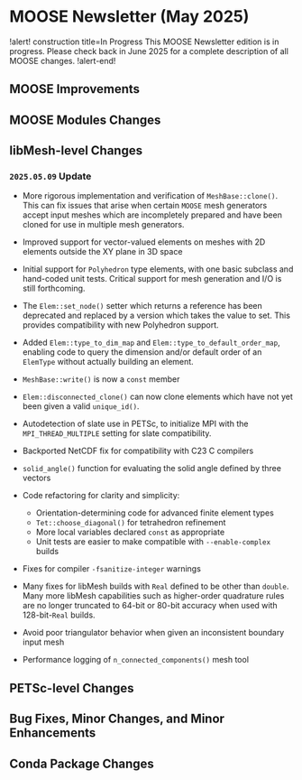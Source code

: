 # MOOSE Newsletter (May 2025)

!alert! construction title=In Progress
This MOOSE Newsletter edition is in progress. Please check back in June 2025
for a complete description of all MOOSE changes.
!alert-end!

## MOOSE Improvements

## MOOSE Modules Changes

## libMesh-level Changes

### `2025.05.09` Update

- More rigorous implementation and verification of
  `MeshBase::clone()`.  This can fix issues that arise when certain
  `MOOSE` mesh generators accept input meshes which are incompletely
  prepared and have been cloned for use in multiple mesh generators.
- Improved support for vector-valued elements on meshes with 2D
  elements outside the XY plane in 3D space
- Initial support for `Polyhedron` type elements, with one basic
  subclass and hand-coded unit tests.  Critical support for mesh
  generation and I/O is still forthcoming.
- The `Elem::set_node()` setter which returns a reference has been
  deprecated and replaced by a version which takes the value to set.
  This provides compatibility with new Polyhedron support.
- Added `Elem::type_to_dim_map` and `Elem::type_to_default_order_map`,
  enabling code to query the dimension and/or default order of an
  `ElemType` without actually building an element.
- `MeshBase::write()` is now a `const` member
- `Elem::disconnected_clone()` can now clone elements which have not
  yet been given a valid `unique_id()`.
- Autodetection of slate use in PETSc, to initialize MPI with the
  `MPI_THREAD_MULTIPLE` setting for slate compatibility.
- Backported NetCDF fix for compatibility with C23 C compilers
- `solid_angle()` function for evaluating the solid angle defined by
  three vectors
- Code refactoring for clarity and simplicity:

  - Orientation-determining code for advanced finite element types
  - `Tet::choose_diagonal()` for tetrahedron refinement
  - More local variables declared `const` as appropriate
  - Unit tests are easier to make compatible with `--enable-complex`
    builds

- Fixes for compiler `-fsanitize-integer` warnings
- Many fixes for libMesh builds with `Real` defined to be other than
  `double`.  Many more libMesh capabilities such as higher-order
  quadrature rules are no longer truncated to 64-bit or 80-bit
  accuracy when used with 128-bit-`Real` builds.
- Avoid poor triangulator behavior when given an inconsistent boundary
  input mesh
- Performance logging of `n_connected_components()` mesh tool

## PETSc-level Changes

## Bug Fixes, Minor Changes, and Minor Enhancements

## Conda Package Changes
